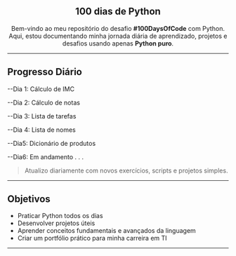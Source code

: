 <div align="center">
  
## 100 dias de Python

Bem-vindo ao meu repositório do desafio **#100DaysOfCode** com Python.  
Aqui, estou documentando minha jornada diária de aprendizado, projetos e desafios usando apenas **Python puro**.
</div>

---

## Progresso Diário

--Dia 1: Cálculo de IMC

--Dia 2: Cálculo de notas 

--Dia 3: Lista de tarefas

--Dia 4: Lista de nomes

--Dia5: Dicionário de produtos

--Dia6: Em andamento . . .

> Atualizo diariamente com novos exercícios, scripts e projetos simples.

---

## Objetivos

- Praticar Python todos os dias
- Desenvolver projetos úteis
- Aprender conceitos fundamentais e avançados da linguagem
- Criar um portfólio prático para minha carreira em TI

---

